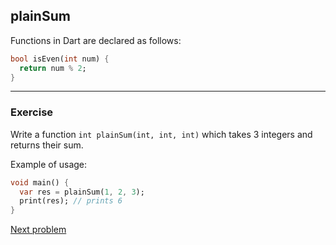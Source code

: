 ## plainSum

Functions in Dart are declared as follows:

```dart
bool isEven(int num) {
  return num % 2;
}
```

---

### **Exercise**

Write a function `int plainSum(int, int, int)` which takes 3 integers and returns their sum.

Example of usage:

```dart
void main() {
  var res = plainSum(1, 2, 3);
  print(res); // prints 6
}
```

[Next problem](https://github.com/alem-01/alem_public/edit/master/subjects/flutter_piscine/namedRequiredSum)
